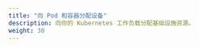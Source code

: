 ```yaml
---
title: "向 Pod 和容器分配设备"
description: 向你的 Kubernetes 工作负载分配基础设施资源。
weight: 30
---
```

<!--
title: "Assign Devices to Pods and Containers"
description: Assign infrastructure resources to your Kubernetes workloads.
weight: 30
-->
